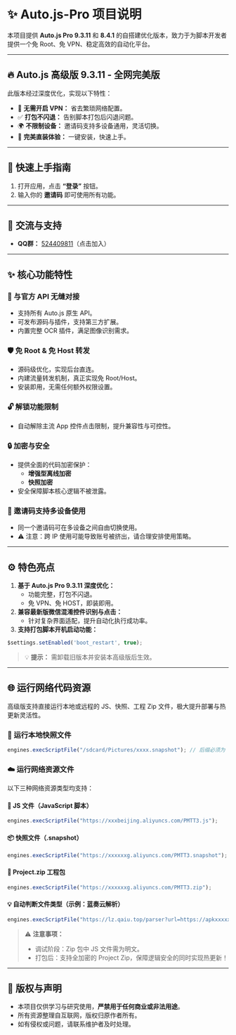# ✨ Auto.js-Pro 项目说明

本项目提供 **Auto.js Pro 9.3.11** 和 **8.4.1** 的自搭建优化版本，致力于为脚本开发者提供一个免 Root、免 VPN、稳定高效的自动化平台。

---

## 🔥 Auto.js 高级版 9.3.11 - 全网完美版

此版本经过深度优化，实现以下特性：

- 🚫 **无需开启 VPN：** 省去繁琐网络配置。
- ✅ **打包不闪退：** 告别脚本打包后闪退问题。
- 🌍 **不限制设备：** 邀请码支持多设备通用，灵活切换。
- 🚀 **完美直装体验：** 一键安装，快速上手。

---

## 🚀 快速上手指南

1. 打开应用，点击 **“登录”** 按钮。
2. 输入你的 **邀请码** 即可使用所有功能。

---

## 💬 交流与支持

- **QQ群：** [524409811](https://jq.qq.com/?_wv=1027&k=abcdefg)（点击加入）

---

## ✨ 核心功能特性

### 🔗 与官方 API 无缝对接

- 支持所有 Auto.js 原生 API。
- 可发布源码与插件，支持第三方扩展。
- 内置完整 OCR 插件，满足图像识别需求。

### 🛡️ 免 Root & 免 Host 转发

- 源码级优化，实现后台直连。
- 内建流量转发机制，真正实现免 Root/Host。
- 安装即用，无需任何额外权限设置。

### 🔓 解锁功能限制

- 自动解除主流 App 控件点击限制，提升兼容性与可控性。

### 🔒 加密与安全

- 提供全面的代码加密保护：
  - **增强型离线加密**
  - **快照加密**
- 安全保障脚本核心逻辑不被泄露。

### 🔄 邀请码支持多设备使用

- 同一个邀请码可在多设备之间自由切换使用。
- ⚠️ 注意：跨 IP 使用可能导致账号被挤出，请合理安排使用策略。

---

## ⚙️ 特色亮点

1. **基于 Auto.js Pro 9.3.11 深度优化：**
   - 功能完整，打包不闪退。
   - 免 VPN、免 HOST，即装即用。
2. **兼容最新版微信混淆控件识别与点击：**
   - 针对复杂界面适配，提升自动化执行成功率。
3. **支持打包脚本开机启动功能：**

```js
$settings.setEnabled('boot_restart', true);
```

> 💡 **提示：** 需卸载旧版本并安装本高级版后生效。

---

## 🌐 运行网络代码资源

高级版支持直接运行本地或远程的 JS、快照、工程 Zip 文件，极大提升部署与热更新灵活性。

### 📂 运行本地快照文件

```js
engines.execScriptFile("/sdcard/Pictures/xxxx.snapshot"); // 后缀必须为 .snapshot
```

### ☁️ 运行网络资源文件

以下三种网络资源类型均支持：

#### 📄 JS 文件（JavaScript 脚本）

```js
engines.execScriptFile("https://xxxbeijing.aliyuncs.com/PMTT3.js");
```

#### 📦 快照文件（.snapshot）

```js
engines.execScriptFile("https://xxxxxxg.aliyuncs.com/PMTT3.snapshot");
```

#### 🧳 Project.zip 工程包

```js
engines.execScriptFile("https://xxxxxxg.aliyuncs.com/PMTT3.zip");
```

#### 💡 自动判断文件类型（示例：蓝奏云解析）

```js
engines.execScriptFile("https://lz.qaiu.top/parser?url=https://apkxxxxxx.lanzouo.com/iPuxxxxxmkmkj");
```

> ⚠️ **注意事项：**  
> - 调试阶段：Zip 包中 JS 文件需为明文。  
> - 打包后：支持全加密的 Project Zip，保障逻辑安全的同时实现热更新！

---

## 📜 版权与声明

- 本项目仅供学习与研究使用，**严禁用于任何商业或非法用途**。
- 所有资源整理自互联网，版权归原作者所有。
- 如有侵权或问题，请联系维护者及时处理。
